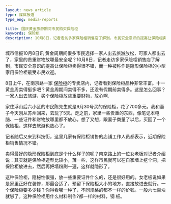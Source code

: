 ```yaml
---
layout: news_article
type: 媒体报道
type_eng: media-reports

title: 国庆黄金旅游期间市民购买保险柜
keywords: 保险柜
description: 10月8日，记者走访多家保险柜销售店了解到，市民安全意识的提高让保险柜卖得很不错，而一种被称作是隐形保险柜的小型家用保险柜最受市民欢迎。
---
```

城市信报10月8日讯 黄金周期间很多市民选择一家人出去旅游放松，可家人都出去了，家里的贵重财物放哪最安全呢？10月8日，记者走访多家保险柜销售店了解到，市民安全意识的提高让保险柜卖得很不错，而一种被称作是隐形保险柜的小型家用保险柜最受市民欢迎。

8日上午，在南京路一家 [保险柜](http://www.qnn.com.cn/)的专卖店内，记者看到保险柜品种非常丰富。十一黄金周卖得挺多吧？黄金周期间卖得不多，还没有假期前卖得多。这是怎么回事？一家人出去旅游，买个保险柜放些重要财物，放心啊.

家住浮山后六小区的市民陈先生就是9月30号买的保险柜，花了700多元。我和妻子今天刚从苏州回来，去玩了5天。走之前，家里一些贵重的东西，像笔记本电脑、一些证件和财物放哪里都不放心。想了又想，跟妻子商量了以后，买回了一个保险柜，这样去旅游也放心了。

记者随后又来到科技街，这里几家有保险柜销售的店铺工作人员都表示，近期保险柜销售情况不错。

卖得最好的隐形保险柜到底是个什么样子的呢？南京路上的一位女老板对记者介绍说：其实就是保险柜造型比较小，薄一些，这样市民就可以在自家墙上挖个洞，把保险柜放进去，然后再把墙粉刷一遍，这样就隐形了。

这种保险柜，隐秘性很强，放一些重要证件什么的，还是很好用的。女老板说如果是家里正好在装修，那最合适了，预留下保险柜大小的地方，直接放进去就行。一个保险柜要多少钱？你得看哪一种了，不同规格的都不一样的价钱。一般六七百块就够了。这种保险柜用什么材料制作?都一样的材料，钢 板。
